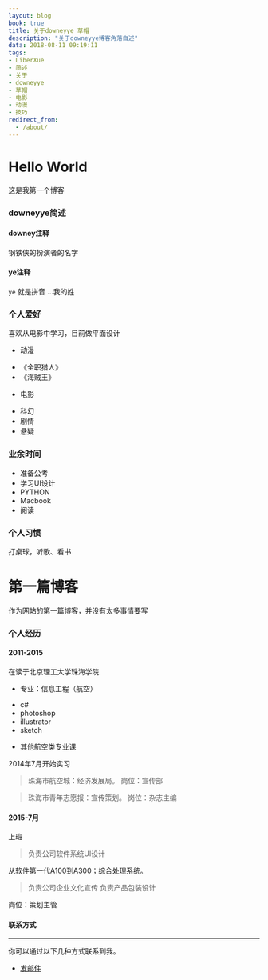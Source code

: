 ```yaml
---
layout: blog
book: true
title: 关于downeyye 草帽
description: "关于downeyye博客角落自述"
data: 2018-08-11 09:19:11
tags: 
- LiberXue
- 简述
- 关于
- downeyye
- 草帽
- 电影
- 动漫
- 技巧
redirect_from:
  - /about/
---
```


# Hello World
 
这是我第一个博客
  
### downeyye简述
 
#### downey注释
 
钢铁侠的扮演者的名字
 
#### ye注释
 
`ye` 就是拼音 ...我的姓
  
### 个人爱好

 喜欢从电影中学习，目前做平面设计
 
* 动漫
- 《全职猎人》 
- 《海贼王》

* 电影
 - 科幻 
 - 剧情
 - 悬疑
 
### 业余时间

- 准备公考
- 学习UI设计
- PYTHON
- Macbook
- 阅读

### 个人习惯
 
打桌球，听歌、看书
 
 
# 第一篇博客
 
作为网站的第一篇博客，并没有太多事情要写

 
 
### 个人经历

#### 2011-2015
在读于北京理工大学珠海学院
* 专业：信息工程（航空）
- c# 
- photoshop 
- illustrator 
- sketch
* 其他航空类专业课    


2014年7月开始实习
>珠海市航空城：经济发展局。
岗位：宣传部

> 珠海市青年志愿报：宣传策划。
岗位：杂志主编
 
 
#### 2015-7月
上班

> 负责公司软件系统UI设计

从软件第一代A100到A300；综合处理系统。

> 负责公司企业文化宣传
> 负责产品包装设计
 
岗位：策划主管
 


#### 联系方式
******
 
你可以通过以下几种方式联系到我。
 
* [发邮件](mailto:736202548@qq.com)

